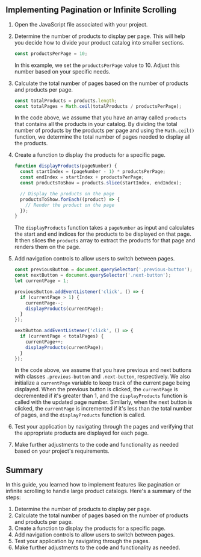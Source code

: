 

## Implementing Pagination or Infinite Scrolling

1. Open the JavaScript file associated with your project.

2. Determine the number of products to display per page. This will help you decide how to divide your product catalog into smaller sections.

   ```javascript
   const productsPerPage = 10;
   ```

   In this example, we set the `productsPerPage` value to 10. Adjust this number based on your specific needs.

3. Calculate the total number of pages based on the number of products and products per page.

   ```javascript
   const totalProducts = products.length;
   const totalPages = Math.ceil(totalProducts / productsPerPage);
   ```

   In the code above, we assume that you have an array called `products` that contains all the products in your catalog. By dividing the total number of products by the products per page and using the `Math.ceil()` function, we determine the total number of pages needed to display all the products.

4. Create a function to display the products for a specific page.

   ```javascript
   function displayProducts(pageNumber) {
     const startIndex = (pageNumber - 1) * productsPerPage;
     const endIndex = startIndex + productsPerPage;
     const productsToShow = products.slice(startIndex, endIndex);

     // Display the products on the page
     productsToShow.forEach((product) => {
       // Render the product on the page
     });
   }
   ```

   The `displayProducts` function takes a `pageNumber` as input and calculates the start and end indices for the products to be displayed on that page. It then slices the `products` array to extract the products for that page and renders them on the page.

5. Add navigation controls to allow users to switch between pages.

   ```javascript
   const previousButton = document.querySelector('.previous-button');
   const nextButton = document.querySelector('.next-button');
   let currentPage = 1;

   previousButton.addEventListener('click', () => {
     if (currentPage > 1) {
       currentPage--;
       displayProducts(currentPage);
     }
   });

   nextButton.addEventListener('click', () => {
     if (currentPage < totalPages) {
       currentPage++;
       displayProducts(currentPage);
     }
   });
   ```

   In the code above, we assume that you have previous and next buttons with classes `.previous-button` and `.next-button`, respectively. We also initialize a `currentPage` variable to keep track of the current page being displayed. When the previous button is clicked, the `currentPage` is decremented if it's greater than 1, and the `displayProducts` function is called with the updated page number. Similarly, when the next button is clicked, the `currentPage` is incremented if it's less than the total number of pages, and the `displayProducts` function is called.

6. Test your application by navigating through the pages and verifying that the appropriate products are displayed for each page.

7. Make further adjustments to the code and functionality as needed based on your project's requirements.

## Summary

In this guide, you learned how to implement features like pagination or infinite scrolling to handle large product catalogs. Here's a summary of the steps:

1. Determine the number of products to display per page.
2. Calculate the total number of pages based on the number of products and products per page.
3. Create a function to display the products for a specific page.
4. Add navigation controls to allow users to switch between pages.
5. Test your application by navigating through the pages.
6. Make further adjustments to the code and functionality as needed.

